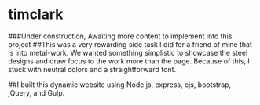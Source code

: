 # timclark
###Under construction, Awaiting more content to implement into this project 
##This was a very rewarding side task I did for a friend of mine that is into metal-work. We wanted something simplistic to showcase the steel designs and draw focus to the work more than the page. Because of this, I stuck with neutral colors and a straightforward font. 

##I built this dynamic website using Node.js, express, ejs, bootstrap, jQuery, and Gulp.  